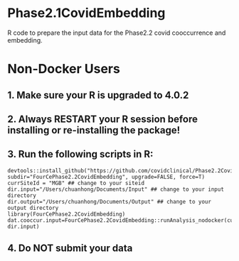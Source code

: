# Phase2.1CovidEmbedding

R code to prepare the input data for the Phase2.2 covid cooccurrence and embedding.

# Non-Docker Users
## 1. Make sure your R is upgraded to 4.0.2

## 2. Always RESTART your R session before installing or re-installing the package!

## 3. Run the following scripts in R:

```
devtools::install_github("https://github.com/covidclinical/Phase2.2CovidEmbeddingRPackage", subdir="FourCePhase2.2CovidEmbedding", upgrade=FALSE, force=T)
currSiteId = "MGB" ## change to your siteid
dir.input="/Users/chuanhong/Documents/Input" ## change to your input directory
dir.output="/Users/chuanhong/Documents/Output" ## change to your output directory
library(FourCePhase2.2CovidEmbedding)
dat.cooccur.input=FourCePhase2.2CovidEmbedding::runAnalysis_nodocker(currSiteId, dir.input)
```

## 4. Do NOT submit your data



